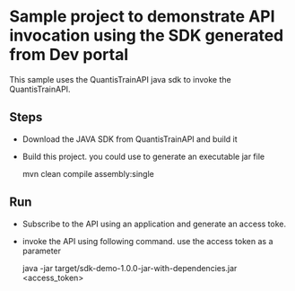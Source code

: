 # Sample project to demonstrate API invocation using the SDK generated from Dev portal 

This sample uses the QuantisTrainAPI java sdk to invoke the QuantisTrainAPI. 

## Steps

- Download the JAVA SDK from QuantisTrainAPI and build it
- Build this project. you could use to generate an executable jar file

    mvn clean compile assembly:single 

## Run

- Subscribe to the API using an application and generate an access toke.
- invoke the API using following command. use the access token as a parameter

     java -jar target/sdk-demo-1.0.0-jar-with-dependencies.jar <access_token>